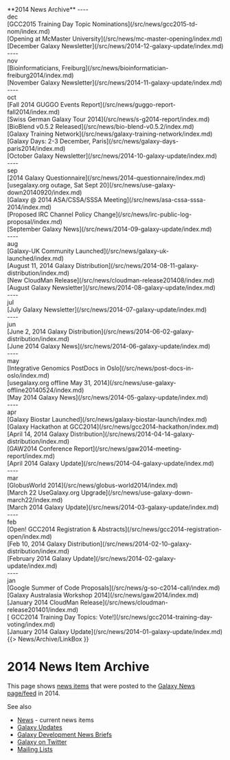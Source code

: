 <div class='linkbox'>
**2014 News Archive**
----
<div class='right'>dec</div>
[GCC2015 Training Day Topic Nominations](/src/news/gcc2015-td-nom/index.md)<br />
[Opening at McMaster University](/src/news/mc-master-opening/index.md)<br />
[December Galaxy Newsletter](/src/news/2014-12-galaxy-update/index.md)<br />
----
<div class='right'>nov</div>
[Bioinformaticians, Freiburg](/src/news/bioinformatician-freiburg2014/index.md)<br />
[November Galaxy Newsletter](/src/news/2014-11-galaxy-update/index.md)<br />
----
<div class='right'>oct</div>
[Fall 2014 GUGGO Events Report](/src/news/guggo-report-fall2014/index.md)<br />
[Swiss German Galaxy Tour 2014](/src/news/s-g2014-report/index.md)<br />
[BioBlend v0.5.2 Released](/src/news/bio-blend-v0.5.2/index.md)<br />
[Galaxy Training Network](/src/news/galaxy-training-network/index.md)<br />
[Galaxy Days: 2-3 December, Paris](/src/news/galaxy-days-paris2014/index.md)<br />
[October Galaxy Newsletter](/src/news/2014-10-galaxy-update/index.md)<br />
----
<div class='right'>sep</div>
[2014 Galaxy Questionnaire](/src/news/2014-questionnaire/index.md)<br />
[usegalaxy.org outage, Sat Sept 20](/src/news/use-galaxy-down20140920/index.md)<br />
[Galaxy @ 2014 ASA/CSSA/SSSA Meeting](/src/news/asa-cssa-sssa-2014/index.md)<br />
[Proposed IRC Channel Policy Change](/src/news/irc-public-log-proposal/index.md)<br />
[September Galaxy News](/src/news/2014-09-galaxy-update/index.md)<br />
----
<div class='right'>aug</div>
[Galaxy-UK Community Launched](/src/news/galaxy-uk-launched/index.md)<br />
[August 11, 2014 Galaxy Distribution](/src/news/2014-08-11-galaxy-distribution/index.md)<br />
[New CloudMan Release](/src/news/cloudman-release201408/index.md)<br />
[August Galaxy Newsletter](/src/news/2014-08-galaxy-update/index.md)<br />
----
<div class='right'>jul</div>
[July Galaxy Newsletter](/src/news/2014-07-galaxy-update/index.md)<br />
----
<div class='right'>jun</div>
[June 2, 2014 Galaxy Distribution](/src/news/2014-06-02-galaxy-distribution/index.md)<br />
[June 2014 Galaxy News](/src/news/2014-06-galaxy-update/index.md)<br />
----
<div class='right'>may</div>
[Integrative Genomics PostDocs in Oslo](/src/news/post-docs-in-oslo/index.md)<br />
[usegalaxy.org offline May 31, 2014](/src/news/use-galaxy-offline20140524/index.md)<br />
[May 2014 Galaxy News](/src/news/2014-05-galaxy-update/index.md)<br />
----
<div class='right'>apr</div>
[Galaxy Biostar Launched](/src/news/galaxy-biostar-launch/index.md)<br />
[Galaxy Hackathon at GCC2014](/src/news/gcc2014-hackathon/index.md)<br />
[April 14, 2014 Galaxy Distribution](/src/news/2014-04-14-galaxy-distribution/index.md)<br />
[GAW2014 Conference Report](/src/news/gaw2014-meeting-report/index.md)<br />
[April 2014 Galaxy Update](/src/news/2014-04-galaxy-update/index.md)<br />
----
<div class='right'>mar</div>
[GlobusWorld 2014](/src/news/globus-world2014/index.md)<br />
[March 22 UseGalaxy.org Upgrade](/src/news/use-galaxy-down-march22/index.md)<br />
[March 2014 Galaxy Update](/src/news/2014-03-galaxy-update/index.md)<br />
----
<div class='right'>feb</div>
[Open! GCC2014 Registration & Abstracts](/src/news/gcc2014-registration-open/index.md)<br />
[Feb 10, 2014 Galaxy Distribution](/src/news/2014-02-10-galaxy-distribution/index.md)<br />
[February 2014 Galaxy Update](/src/news/2014-02-galaxy-update/index.md)<br />
----
<div class='right'>jan</div>
[Google Summer of Code Proposals](/src/news/g-so-c2014-call/index.md)<br />
[Galaxy Australasia Workshop 2014](/src/news/gaw2014/index.md)<br />
[January 2014 CloudMan Release](/src/news/cloudman-release201401/index.md)<br />
[ GCC2014 Training Day Topics: Vote!](/src/news/gcc2014-training-day-voting/index.md)<br />
[January 2014 Galaxy Update](/src/news/2014-01-galaxy-update/index.md)<br />
</div>
{{> News/Archive/LinkBox }}

# 2014 News Item Archive

This page shows [news items](/src/news/index.md) that were posted to the [Galaxy News page/feed](/src/news/index.md) in 2014.

See also 
* [News](/src/news/index.md) - current news items
* [Galaxy Updates](/src/galaxy-updates/index.md)
* [Galaxy Development News Briefs](/src/dev-news-briefs/index.md)
* [Galaxy on Twitter](/src/galaxy-on-twitter/index.md)
* [Mailing Lists](/src/mailing-lists/index.md)

<div class='newsItemList'>
 

